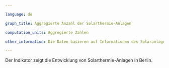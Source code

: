 ```yaml
---

language: de   

graph_title: Aggregierte Anzahl der Solarthermie-Anlagen

computation_units: Aggregierte Zahlen

other_information: Die Daten basieren auf Informationen des Solaranlagenkatasters Berlin und werden über den Energieatlas Berlin bereitgestellt.

---
```


Der Indikator zeigt die Entwicklung von Solarthermie-Anlagen in Berlin. 
